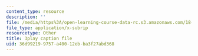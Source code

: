 ```yaml
---
content_type: resource
description: ''
file: /media/https%3A/open-learning-course-data-rc.s3.amazonaws.com/18-01sc-single-variable-calculus-fall-2010/36d992199757a40012ebba3f27abd368_Pd2xP5zDsRw.srt
file_type: application/x-subrip
resourcetype: Other
title: 3play caption file
uid: 36d99219-9757-a400-12eb-ba3f27abd368
---
```


